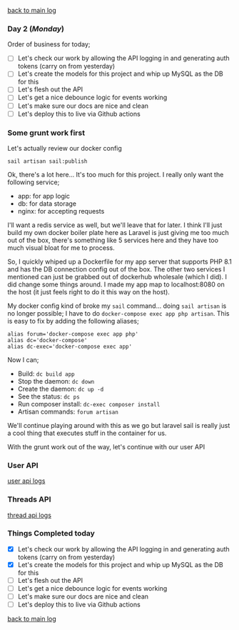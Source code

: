 [back to main log](../log.md)

### Day 2 (_Monday_)
Order of business for today;
* [ ] Let's check our work by allowing the API logging in and generating
  auth tokens (carry on from yesterday)
* [ ] Let's create the models for this project and whip up MySQL as the DB for
  this
* [ ] Let's flesh out the API
* [ ] Let's get a nice debounce logic for events working
* [ ] Let's make sure our docs are nice and clean
* [ ] Let's deploy this to live via Github actions

### Some grunt work first
Let's actually review our docker config
```
sail artisan sail:publish
```
Ok, there's a lot here... It's too much for this project. I really only want the
following service;
* app: for app logic
* db: for data storage
* nginx: for accepting requests

I'll want a redis service as well, but we'll leave that for later. I think I'll
just build my own docker boiler plate here as Laravel is just giving me too much
out of the box, there's something like 5 services here and they have too much
visual bloat for me to process.

So, I quickly whiped up a Dockerfile for my app server that supports PHP 8.1 and
has the DB connection config out of the box. The other two services I mentioned
can just be grabbed out of dockerhub wholesale (which I did). I did change some
things around. I made my app map to localhost:8080 on the host (it just feels
right to do it this way on the host).

My docker config kind of broke my `sail` command... doing `sail artisan` is no
longer possible; I have to do `docker-compose exec app php artisan`. This is
easy to fix by adding the following aliases;
```
alias forum='docker-compose exec app php'
alias dc='docker-compose'
alias dc-exec='docker-compose exec app'
```
Now I can;
* Build: `dc build app`
* Stop the daemon: `dc down`
* Create the daemon: `dc up -d`
* See the status: `dc ps`
* Run composer install: `dc-exec composer install`
* Artisan commands: `forum artisan`

We'll continue playing around with this as we go but laravel sail is really just
a cool thing that executes stuff in the container for us.

With the grunt work out of the way, let's continue with our user API

### User API
[user api logs](./user-api.md)

### Threads API
[thread api logs](./thread-api.md)


### Things Completed today
* [x] Let's check our work by allowing the API logging in and generating
  auth tokens (carry on from yesterday)
* [x] Let's create the models for this project and whip up MySQL as the DB for
  this
* [ ] Let's flesh out the API
* [ ] Let's get a nice debounce logic for events working
* [ ] Let's make sure our docs are nice and clean
* [ ] Let's deploy this to live via Github actions

[back to main log](../log.md)
